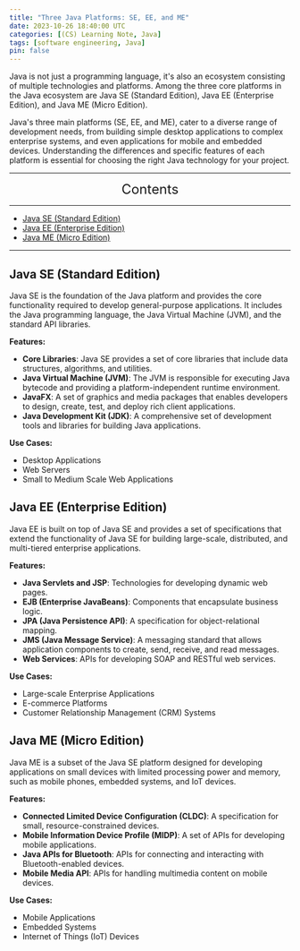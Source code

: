```yaml
---
title: "Three Java Platforms: SE, EE, and ME"
date: 2023-10-26 18:40:00 UTC
categories: [(CS) Learning Note, Java]
tags: [software engineering, Java]
pin: false
---
```



Java is not just a programming language, it's also an ecosystem consisting of multiple technologies and platforms. Among the three core platforms in the Java ecosystem are Java SE (Standard Edition), Java EE (Enterprise Edition), and Java ME (Micro Edition).

Java's three main platforms (SE, EE, and ME), cater to a diverse range of development needs, from building simple desktop applications to complex enterprise systems, and even applications for mobile and embedded devices. Understanding the differences and specific features of each platform is essential for choosing the right Java technology for your project.

---
<center><font size='5'> Contents </font></center>

---

<!-- TOC -->
  * [Java SE (Standard Edition)](#java-se-standard-edition)
  * [Java EE (Enterprise Edition)](#java-ee-enterprise-edition)
  * [Java ME (Micro Edition)](#java-me-micro-edition)
<!-- TOC -->

---

## Java SE (Standard Edition)

Java SE is the foundation of the Java platform and provides the core functionality required to develop general-purpose applications. It includes the Java programming language, the Java Virtual Machine (JVM), and the standard API libraries.

**Features:**
- **Core Libraries**: Java SE provides a set of core libraries that include data structures, algorithms, and utilities.
- **Java Virtual Machine (JVM)**: The JVM is responsible for executing Java bytecode and providing a platform-independent runtime environment.
- **JavaFX**: A set of graphics and media packages that enables developers to design, create, test, and deploy rich client applications.
- **Java Development Kit (JDK)**: A comprehensive set of development tools and libraries for building Java applications.

**Use Cases:**
- Desktop Applications
- Web Servers
- Small to Medium Scale Web Applications

## Java EE (Enterprise Edition)

Java EE is built on top of Java SE and provides a set of specifications that extend the functionality of Java SE for building large-scale, distributed, and multi-tiered enterprise applications.

**Features:**
- **Java Servlets and JSP**: Technologies for developing dynamic web pages.
- **EJB (Enterprise JavaBeans)**: Components that encapsulate business logic.
- **JPA (Java Persistence API)**: A specification for object-relational mapping.
- **JMS (Java Message Service)**: A messaging standard that allows application components to create, send, receive, and read messages.
- **Web Services**: APIs for developing SOAP and RESTful web services.

**Use Cases:**
- Large-scale Enterprise Applications
- E-commerce Platforms
- Customer Relationship Management (CRM) Systems

## Java ME (Micro Edition)

Java ME is a subset of the Java SE platform designed for developing applications on small devices with limited processing power and memory, such as mobile phones, embedded systems, and IoT devices.

**Features:**
- **Connected Limited Device Configuration (CLDC)**: A specification for small, resource-constrained devices.
- **Mobile Information Device Profile (MIDP)**: A set of APIs for developing mobile applications.
- **Java APIs for Bluetooth**: APIs for connecting and interacting with Bluetooth-enabled devices.
- **Mobile Media API**: APIs for handling multimedia content on mobile devices.

**Use Cases:**
- Mobile Applications
- Embedded Systems
- Internet of Things (IoT) Devices

